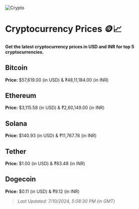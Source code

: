 
![Crypto](https://www.techguide.com.au/wp-content/uploads/2020/11/crypto3.jpeg)

# Cryptocurrency Prices 🪙📈

#### Get the latest cryptocurrency prices in USD and INR for top 5 cryptocurrencies.

## Bitcoin

**Price:** $57,619.00 (in USD) & ₹48,11,184.00 (in INR)

## Ethereum

**Price:** $3,115.58 (in USD) & ₹2,60,149.00 (in INR)

## Solana

**Price:** $140.93 (in USD) & ₹11,767.78 (in INR)

## Tether

**Price:** $1.00 (in USD) & ₹83.48 (in INR)

## Dogecoin

**Price:** $0.11 (in USD) & ₹9.12 (in INR)

> _Last Updated: 7/10/2024, 5:08:30 PM (in GMT)_
